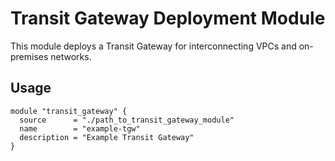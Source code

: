 # Transit Gateway Deployment Module

This module deploys a Transit Gateway for interconnecting VPCs and on-premises networks.

## Usage

```hcl
module "transit_gateway" {
  source      = "./path_to_transit_gateway_module"
  name        = "example-tgw"
  description = "Example Transit Gateway"
}
